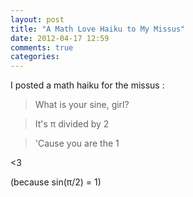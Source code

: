 ```yaml
---
layout: post
title: "A Math Love Haiku to My Missus"
date: 2012-04-17 12:59
comments: true
categories: 
---
```


I posted a math haiku for the missus :

> What is your sine, girl? 

> It's &pi; divided by 2

> 'Cause you are the 1

&lt;3

(because sin(&pi;/2) = 1)
